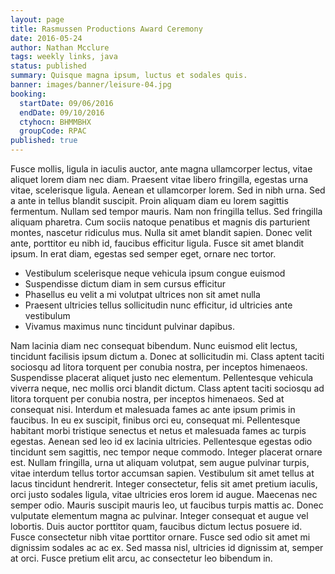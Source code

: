 ```yaml
---
layout: page
title: Rasmussen Productions Award Ceremony
date: 2016-05-24
author: Nathan Mcclure
tags: weekly links, java
status: published
summary: Quisque magna ipsum, luctus et sodales quis.
banner: images/banner/leisure-04.jpg
booking:
  startDate: 09/06/2016
  endDate: 09/10/2016
  ctyhocn: BHMMBHX
  groupCode: RPAC
published: true
---
```

Fusce mollis, ligula in iaculis auctor, ante magna ullamcorper lectus, vitae aliquet lorem diam nec diam. Praesent vitae libero fringilla, egestas urna vitae, scelerisque ligula. Aenean et ullamcorper lorem. Sed in nibh urna. Sed a ante in tellus blandit suscipit. Proin aliquam diam eu lorem sagittis fermentum. Nullam sed tempor mauris. Nam non fringilla tellus. Sed fringilla aliquam pharetra. Cum sociis natoque penatibus et magnis dis parturient montes, nascetur ridiculus mus. Nulla sit amet blandit sapien. Donec velit ante, porttitor eu nibh id, faucibus efficitur ligula. Fusce sit amet blandit ipsum. In erat diam, egestas sed semper eget, ornare nec tortor.

* Vestibulum scelerisque neque vehicula ipsum congue euismod
* Suspendisse dictum diam in sem cursus efficitur
* Phasellus eu velit a mi volutpat ultrices non sit amet nulla
* Praesent ultricies tellus sollicitudin nunc efficitur, id ultricies ante vestibulum
* Vivamus maximus nunc tincidunt pulvinar dapibus.

Nam lacinia diam nec consequat bibendum. Nunc euismod elit lectus, tincidunt facilisis ipsum dictum a. Donec at sollicitudin mi. Class aptent taciti sociosqu ad litora torquent per conubia nostra, per inceptos himenaeos. Suspendisse placerat aliquet justo nec elementum. Pellentesque vehicula viverra neque, nec mollis orci blandit dictum. Class aptent taciti sociosqu ad litora torquent per conubia nostra, per inceptos himenaeos. Sed at consequat nisi. Interdum et malesuada fames ac ante ipsum primis in faucibus. In eu ex suscipit, finibus orci eu, consequat mi. Pellentesque habitant morbi tristique senectus et netus et malesuada fames ac turpis egestas. Aenean sed leo id ex lacinia ultricies. Pellentesque egestas odio tincidunt sem sagittis, nec tempor neque commodo. Integer placerat ornare est. Nullam fringilla, urna ut aliquam volutpat, sem augue pulvinar turpis, vitae interdum tellus tortor accumsan sapien. Vestibulum sit amet tellus at lacus tincidunt hendrerit.
Integer consectetur, felis sit amet pretium iaculis, orci justo sodales ligula, vitae ultricies eros lorem id augue. Maecenas nec semper odio. Mauris suscipit mauris leo, ut faucibus turpis mattis ac. Donec vulputate elementum magna ac pulvinar. Integer consequat et augue vel lobortis. Duis auctor porttitor quam, faucibus dictum lectus posuere id. Fusce consectetur nibh vitae porttitor ornare. Fusce sed odio sit amet mi dignissim sodales ac ac ex. Sed massa nisl, ultricies id dignissim at, semper at orci. Fusce pretium elit arcu, ac consectetur leo bibendum in.
